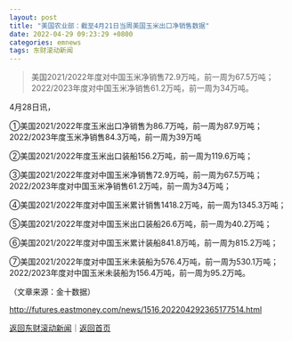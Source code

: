 ```yaml
---
layout: post
title: "美国农业部：截至4月21日当周美国玉米出口净销售数据"
date: 2022-04-29 09:23:29 +0800
categories: emnews
tags: 东财滚动新闻
---
```

> 美国2021/2022年度对中国玉米净销售72.9万吨，前一周为67.5万吨；2022/2023年度对中国玉米净销售61.2万吨，前一周为34万吨。

<p>4月28日讯，</p><p>①美国2021/2022年度玉米出口净销售为86.7万吨，前一周为87.9万吨；2022/2023年度玉米净销售84.3万吨，前一周为39万吨</p><p>②美国2021/2022年度玉米出口装船156.2万吨，前一周为119.6万吨；</p><p>③美国2021/2022年度对中国玉米净销售72.9万吨，前一周为67.5万吨；2022/2023年度对中国玉米净销售61.2万吨，前一周为34万吨；</p><p>④美国2021/2022年度对中国玉米累计销售1418.2万吨，前一周为1345.3万吨；</p><p>⑤美国2021/2022年度对中国玉米出口装船26.6万吨，前一周为40.2万吨；</p><p>⑥美国2021/2022年度对中国玉米累计装船841.8万吨，前一周为815.2万吨；</p><p>⑦美国2021/2022年度对中国玉米未装船为576.4万吨，前一周为530.1万吨；2022/2023年度对中国玉米未装船为156.4万吨，前一周为95.2万吨。</p><p class="em_media">（文章来源：金十数据）</p>

<http://futures.eastmoney.com/news/1516,202204292365177514.html>

[返回东财滚动新闻](//finews.withounder.com/emnews/)｜[返回首页](//finews.withounder.com/)